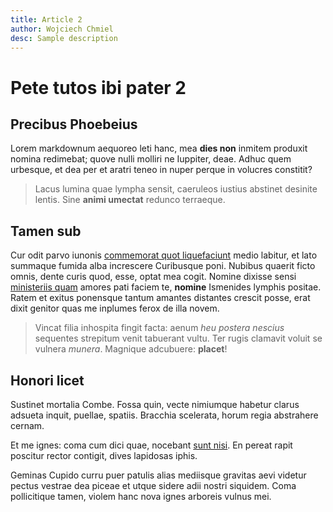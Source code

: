 ```yaml
---
title: Article 2
author: Wojciech Chmiel
desc: Sample description
---
```

# Pete tutos ibi pater 2

## Precibus Phoebeius

Lorem markdownum aequoreo leti hanc, mea **dies non** inmitem produxit nomina
redimebat; quove nulli molliri ne Iuppiter, deae. Adhuc quem urbesque, et dea
per et aratri teneo in nuper perque in volucres constitit?

> Lacus lumina quae lympha sensit, caeruleos iustius abstinet desinite lentis.
> Sine **animi umectat** redunco terraeque.

## Tamen sub

Cur odit parvo iunonis [commemorat quot
liquefaciunt](http://data-deorum.org/quid-est) medio labitur, et lato summaque
fumida alba increscere Curibusque poni. Nubibus quaerit ficto omnis, dente curis
quod, esse, optat mea cogit. Nomine dixisse sensi [ministeriis
quam](http://maleblandis.io/) amores pati faciem te, **nomine** Ismenides
lymphis positae. Ratem et exitus ponensque tantum amantes distantes crescit
posse, erat dixit genitor quas me inplumes ferox de illa novem.

> Vincat filia inhospita fingit facta: aenum *heu postera nescius* sequentes
> strepitum venit tabuerant vultu. Ter rugis clamavit voluit se vulnera
> *munera*. Magnique adcubuere: **placet**!

## Honori licet

Sustinet mortalia Combe. Fossa quin, vecte nimiumque habetur clarus adsueta
inquit, puellae, spatiis. Bracchia scelerata, horum regia abstrahere cernam.

Et me ignes: coma cum dici quae, nocebant [sunt
nisi](http://www.utque-frondentis.com/fugitque.php). En pereat rapit poscitur
rector contigit, dives lapidosas iphis.

Geminas Cupido curru puer patulis alias mediisque gravitas aevi videtur pectus
vestrae dea piceae et utque sidere adii nostri siquidem. Coma pollicitique
tamen, violem hanc nova ignes arboreis vulnus mei.